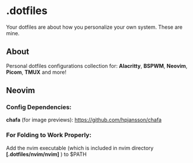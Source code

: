 # .dotfiles

Your dotfiles are about how you personalize your own system. These are mine.

## About

Personal dotfiles configurations collection for: **Alacritty**, **BSPWM**, **Neovim**, **Picom**, **TMUX** and more!

## Neovim

### Config Dependencies:

**chafa** (for image previews): https://github.com/hpjansson/chafa

### For Folding to Work Properly:

Add the nvim executable (which is included in nvim directory **[.dotfiles/nvim/nvim]** ) to $PATH
